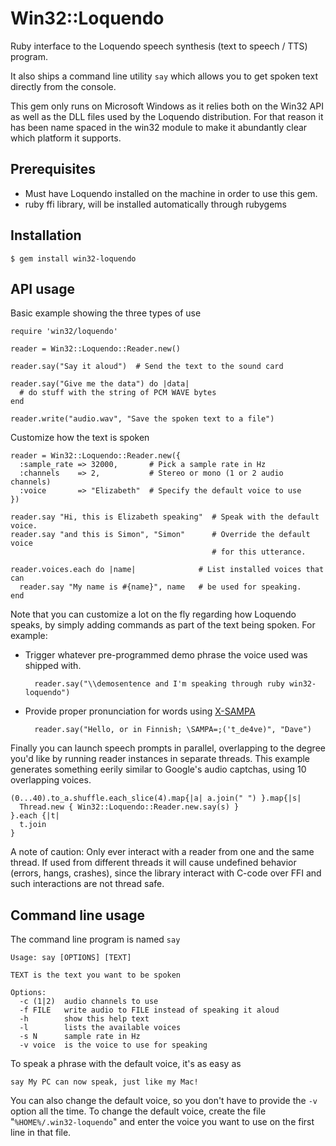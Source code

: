 # Win32::Loquendo

Ruby interface to the Loquendo speech synthesis (text to speech / TTS) program.

It also ships a command line utility `say` which allows you to get spoken
text directly from the console.

This gem only runs on Microsoft Windows as it relies both on the Win32 API as 
well as the DLL files used by the Loquendo distribution. For that reason it 
has been name spaced in the win32 module to make it abundantly clear which
platform it supports.

## Prerequisites

* Must have Loquendo installed on the machine in order to use this gem.
* ruby ffi library, will be installed automatically through rubygems

## Installation

    $ gem install win32-loquendo

## API usage

Basic example showing the three types of use

    require 'win32/loquendo'

    reader = Win32::Loquendo::Reader.new()

    reader.say("Say it aloud")  # Send the text to the sound card

    reader.say("Give me the data") do |data|
      # do stuff with the string of PCM WAVE bytes
    end

    reader.write("audio.wav", "Save the spoken text to a file")

Customize how the text is spoken

    reader = Win32::Loquendo::Reader.new({
      :sample_rate => 32000,       # Pick a sample rate in Hz
      :channels    => 2,           # Stereo or mono (1 or 2 audio channels)
      :voice       => "Elizabeth"  # Specify the default voice to use
    })                             
    
    reader.say "Hi, this is Elizabeth speaking"  # Speak with the default voice.
    reader.say "and this is Simon", "Simon"      # Override the default voice
                                                 # for this utterance.

    reader.voices.each do |name|              # List installed voices that can 
      reader.say "My name is #{name}", name   # be used for speaking.
    end
      
Note that you can customize a lot on the fly regarding how Loquendo speaks, by
simply adding commands as part of the text being spoken. For example:

* Trigger whatever pre-programmed demo phrase the voice used was shipped with.

        reader.say("\\demosentence and I'm speaking through ruby win32-loquendo")
   
* Provide proper pronunciation for words using [X-SAMPA][*]

        reader.say("Hello, or in Finnish; \SAMPA=;('t_de4ve)", "Dave")

Finally you can launch speech prompts in parallel, overlapping to the degree 
you'd like by running reader instances in separate threads. This example
generates something eerily similar to Google's audio captchas, using 10 
overlapping voices.

    (0...40).to_a.shuffle.each_slice(4).map{|a| a.join(" ") }.map{|s|
      Thread.new { Win32::Loquendo::Reader.new.say(s) }
    }.each {|t|
      t.join
    }

A note of caution: Only ever interact with a reader from one and the same thread.
If used from different threads it will cause undefined behavior (errors, 
hangs, crashes), since the library interact with C-code over FFI and such 
interactions are not thread safe.

## Command line usage

The command line program is named `say`

    Usage: say [OPTIONS] [TEXT]
    
    TEXT is the text you want to be spoken
    
    Options:
      -c (1|2)  audio channels to use
      -f FILE   write audio to FILE instead of speaking it aloud
      -h        show this help text
      -l        lists the available voices
      -s N      sample rate in Hz
      -v voice  is the voice to use for speaking

To speak a phrase with the default voice, it's as easy as

    say My PC can now speak, just like my Mac!

You can also change the default voice, so you don't have to provide the `-v` 
option all the time. To change the default voice, create the file 
"`%HOME%/.win32-loquendo`" and enter the voice you want to use on the first 
line in that file.

[*]: http://en.wikipedia.org/wiki/X-SAMPA   
